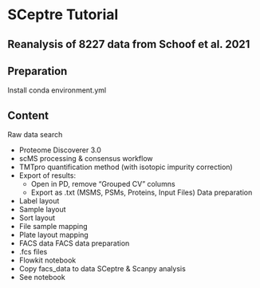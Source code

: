 # SCeptre Tutorial
## Reanalysis of 8227 data from Schoof et al. 2021

## Preparation
Install conda environment.yml

## Content

Raw data search
-	Proteome Discoverer 3.0
-	scMS processing & consensus workflow
-	TMTpro quantification method (with isotopic impurity correction)
-	Export of results:
	- Open in PD, remove “Grouped CV” columns
	- Export as .txt (MSMS, PSMs, Proteins, Input Files)
Data preparation
-	Label layout
-	Sample layout
-	Sort layout
-	File sample mapping
-	Plate layout mapping
-	FACS data
FACS data preparation
-	.fcs files
-	Flowkit notebook
-	Copy facs_data to data
SCeptre & Scanpy analysis
-	See notebook
